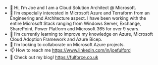 - 👋 Hi, I’m Joe and I am a Cloud Solution Architect @ Microsoft. 
- 👀 I’m especially interested in Microsoft Azure and Terraform from an Engineering and Architecture aspect. I have been working with the entire Microsoft Stack ranging from Windows Server, Exchange, SharePoint, Power Platform and Microsoft 365 for over 9 years. 
- 🌱 I’m currently learning to improve my knowledge on Azure, Microsoft Cloud Adoption Framework and Azure Bicep.
- 💞️ I’m looking to collaborate on Microsoft Azure projects.
- 📫 How to reach me https://www.linkedin.com/in/joefulford
- 📖 Check out my blog! https://fulforce.co.uk

<!---
Fulforce/Fulforce is a ✨ special ✨ repository because its `README.md` (this file) appears on your GitHub profile.
You can click the Preview link to take a look at your changes.
--->

